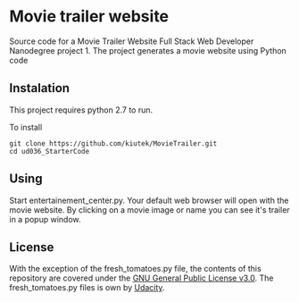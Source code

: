 # Movie trailer website
Source code for a Movie Trailer Website Full Stack Web Developer Nanodegree project 1.
The project generates a movie website using Python code

## Instalation
This project requires python 2.7 to run.

To install
```
git clone https://github.com/kiutek/MovieTrailer.git
cd ud036_StarterCode
```

## Using
Start entertainement_center.py.
Your default web browser will open with the movie website. By clicking on a movie image or name you can see it's trailer in a popup window.

## License
With the exception of the fresh_tomatoes.py file, the contents of this repository are covered under the [GNU General Public License v3.0](http://choosealicense.com/licenses/gpl-3.0/).
The fresh_tomatoes.py files is own by [Udacity](www.udacity.com).

